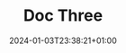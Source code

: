 ---
weight: 999
title: "Doc Three"
description: ""
icon: "article"
date: "2024-01-03T23:38:21+01:00"
lastmod: "2024-01-03T23:38:21+01:00"
draft: true
toc: true
---